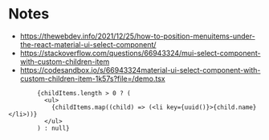 # Notes

- https://thewebdev.info/2021/12/25/how-to-position-menuitems-under-the-react-material-ui-select-component/
- https://stackoverflow.com/questions/66943324/mui-select-component-with-custom-children-item
- https://codesandbox.io/s/66943324material-ui-select-component-with-custom-children-item-1k57s?file=/demo.tsx

```
        {childItems.length > 0 ? (
          <ul>
            {childItems.map((child) => (<li key={uuid()}>{child.name}</li>))}
          </ul>
        ) : null}
```